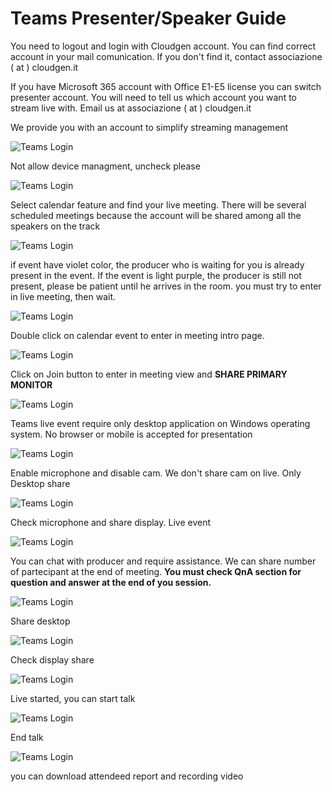 # Teams Presenter/Speaker Guide

You need to logout and login with Cloudgen account. You can find correct account in your mail comunication. If you don't find it, contact associazione ( at ) cloudgen.it

If you have Microsoft 365 account with Office E1-E5 license you can switch presenter account. You will need to tell us which account you want to stream live with. Email us at associazione ( at ) cloudgen.it

We provide you with an account to simplify streaming management

![Teams Login](https://github.com/CloudGenVR/HowToMakeStreaming/blob/main/assets/Teams/Presenter/01.png)


Not allow device managment, uncheck please

![Teams Login](https://github.com/CloudGenVR/HowToMakeStreaming/blob/main/assets/Teams/Presenter/01-b.png)


Select calendar feature and find your live meeting. 
There will be several scheduled meetings because the account will be shared among all the speakers on the track

![Teams Login](https://github.com/CloudGenVR/HowToMakeStreaming/blob/main/assets/Teams/Presenter/02.png)

if event have violet color, the producer who is waiting for you is already present in the event.
If the event is light purple, the producer is still not present, please be patient until he arrives in the room. you must try to enter in live meeting, then wait.

![Teams Login](https://github.com/CloudGenVR/HowToMakeStreaming/blob/main/assets/Teams/Presenter/03.png)

Double click on calendar event to enter in meeting intro page.

![Teams Login](https://github.com/CloudGenVR/HowToMakeStreaming/blob/main/assets/Teams/Presenter/04.png)

Click on Join button to enter in meeting view and **SHARE PRIMARY MONITOR**

![Teams Login](https://github.com/CloudGenVR/HowToMakeStreaming/blob/main/assets/Teams/Presenter/05.png)

Teams live event require only desktop application on Windows operating system. No browser or mobile is accepted for presentation

![Teams Login](https://github.com/CloudGenVR/HowToMakeStreaming/blob/main/assets/Teams/Presenter/06.png)

Enable microphone and disable cam. We don't share cam on live. Only Desktop share

![Teams Login](https://github.com/CloudGenVR/HowToMakeStreaming/blob/main/assets/Teams/Presenter/07.png)

Check microphone and share display. Live event 

![Teams Login](https://github.com/CloudGenVR/HowToMakeStreaming/blob/main/assets/Teams/Presenter/08.png)

You can chat with producer and require assistance. We can share number of partecipant at the end of meeting.
**You must check QnA section for question and answer at the end of you session.**

![Teams Login](https://github.com/CloudGenVR/HowToMakeStreaming/blob/main/assets/Teams/Presenter/09.png)

Share desktop

![Teams Login](https://github.com/CloudGenVR/HowToMakeStreaming/blob/main/assets/Teams/Presenter/10.png)

Check display share

![Teams Login](https://github.com/CloudGenVR/HowToMakeStreaming/blob/main/assets/Teams/Presenter/11.png)

Live started, you can start talk

![Teams Login](https://github.com/CloudGenVR/HowToMakeStreaming/blob/main/assets/Teams/Presenter/12.png)

End talk

![Teams Login](https://github.com/CloudGenVR/HowToMakeStreaming/blob/main/assets/Teams/Presenter/13.png)

you can download attendeed report and recording video
